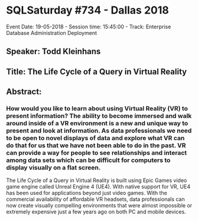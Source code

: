 # SQLSaturday #734 - Dallas 2018
Event Date: 19-05-2018 - Session time: 15:45:00 - Track: Enterprise Database Administration  Deployment
## Speaker: Todd Kleinhans
## Title: The Life Cycle of a Query in Virtual Reality
## Abstract:
### How would you like to learn about using Virtual Reality (VR) to present information? The ability to become immersed and walk around inside of a VR environment is a new and unique way to present and look at information. As data professionals we need to be open to novel displays of data and explore what VR can do that for us that we have not been able to do in the past. VR can provide a way for people to see relationships and interact among data sets which can be difficult for computers to display visually on a flat screen.

The Life Cycle of a Query in Virtual Reality is built using Epic Games video game engine called Unreal Engine 4 (UE4). With native support for VR, UE4 has been used for applications beyond just video games. With the commercial availability of affordable VR headsets, data professionals can now create visually compelling environments that were almost impossible or extremely expensive just a few years ago on both PC and mobile devices.

